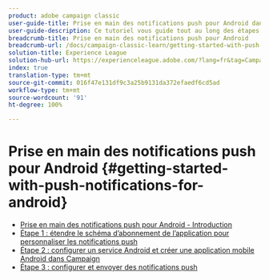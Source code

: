 ```yaml
---
product: adobe campaign classic
user-guide-title: Prise en main des notifications push pour Android dans Campaign Classic
user-guide-description: Ce tutoriel vous guide tout au long des étapes nécessaires à l’envoi de notifications push à votre application Android depuis Adobe Campaign.
breadcrumb-title: Prise en main des notifications push pour Android
breadcrumb-url: /docs/campaign-classic-learn/getting-started-with-push-notifications-for-android/introduction.html
solution-title: Experience League
solution-hub-url: https://experienceleague.adobe.com/?lang=fr&tag=Campaign+Classic#recommended/solutions/campaign
index: true
translation-type: tm+mt
source-git-commit: 016f47e131df9c3a25b9131da372efaedf6cd5ad
workflow-type: tm+mt
source-wordcount: '91'
ht-degree: 100%

---
```



# Prise en main des notifications push pour Android {#getting-started-with-push-notifications-for-android}

+ [Prise en main des notifications push pour Android - Introduction](/help/tutorial-getting-started-with-push-notifications-for-android/introduction.md)
+ [Étape 1 : étendre le schéma d’abonnement de l’application pour personnaliser les notifications push](/help/tutorial-getting-started-with-push-notifications-for-android/extending-the-app-subscription-schema.md)
+ [Étape 2 : configurer un service Android et créer une application mobile Android dans Campaign](/help/tutorial-getting-started-with-push-notifications-for-android/configuring-an-android-service-in-campaign.md)
+ [Étape 3 : configurer et envoyer des notifications push](/help/tutorial-getting-started-with-push-notifications-for-android/configuring-and-sending-push-notifications.md)
